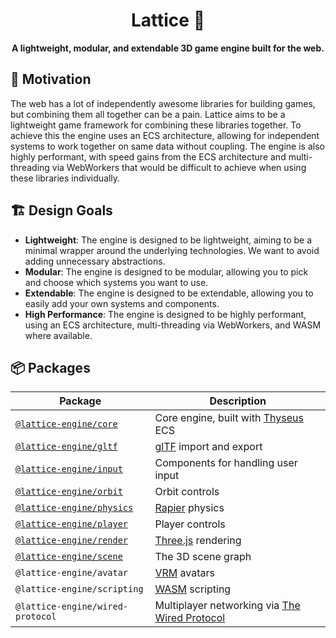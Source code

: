 <div align="center">
  <h1>Lattice 💎</h1>
  <strong>A lightweight, modular, and extendable 3D game engine built for the web.</strong>
</div>

## 🤔 Motivation

The web has a lot of independently awesome libraries for building games, but combining them all together can be a pain. Lattice aims to be a lightweight game framework for combining these libraries together. To achieve this the engine uses an ECS architecture, allowing for independent systems to work together on same data without coupling. The engine is also highly performant, with speed gains from the ECS architecture and multi-threading via WebWorkers that would be difficult to achieve when using these libraries individually.

## 🏗️ Design Goals

- **Lightweight**: The engine is designed to be lightweight, aiming to be a minimal wrapper around the underlying technologies. We want to avoid adding unnecessary abstractions.
- **Modular**: The engine is designed to be modular, allowing you to pick and choose which systems you want to use.
- **Extendable**: The engine is designed to be extendable, allowing you to easily add your own systems and components.
- **High Performance**: The engine is designed to be highly performant, using an ECS architecture, multi-threading via WebWorkers, and WASM where available.

## 📦 Packages

| Package                                          | Description                                                                             |
| ------------------------------------------------ | --------------------------------------------------------------------------------------- |
| [`@lattice-engine/core`](./packages/core)        | Core engine, built with [Thyseus](https://github.com/JaimeGensler/thyseus) ECS          |
| [`@lattice-engine/gltf`](./packages/gltf)        | [glTF](https://github.com/KhronosGroup/glTF) import and export                          |
| [`@lattice-engine/input`](./packages/input)      | Components for handling user input                                                      |
| [`@lattice-engine/orbit`](./packages/orbit)      | Orbit controls                                                                          |
| [`@lattice-engine/physics`](./packages/physics/) | [Rapier](https://rapier.rs/) physics                                                    |
| [`@lattice-engine/player`](./packages/player/)   | Player controls                                                                         |
| [`@lattice-engine/render`](./packages/render)    | [Three.js](https://threejs.org/) rendering                                              |
| [`@lattice-engine/scene`](./packages/scene)      | The 3D scene graph                                                                      |
| `@lattice-engine/avatar`                         | [VRM](https://vrm.dev/en/) avatars                                                      |
| `@lattice-engine/scripting`                      | [WASM](https://webassembly.org/) scripting                                              |
| `@lattice-engine/wired-protocol`                 | Multiplayer networking via [The Wired Protocol](https://github.com/wired-protocol/spec) |
